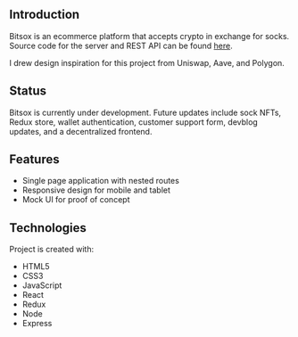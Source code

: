 ## Introduction

Bitsox is an ecommerce platform that accepts crypto in exchange for socks. Source code for the server and REST API can be found [here](https://github.com/jrdorn/bitsox-server).

I drew design inspiration for this project from Uniswap, Aave, and Polygon.

## Status

Bitsox is currently under development. Future updates include sock NFTs, Redux store, wallet authentication, customer support form, devblog updates, and a decentralized frontend.

## Features

- Single page application with nested routes
- Responsive design for mobile and tablet
- Mock UI for proof of concept

## Technologies

Project is created with:

- HTML5
- CSS3
- JavaScript
- React
- Redux
- Node
- Express
